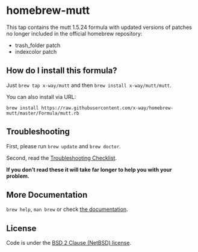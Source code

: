 # homebrew-mutt

This tap contains the mutt 1.5.24 formula with updated versions of patches no longer included in the official homebrew repository:
- trash_folder patch
- indexcolor patch

## How do I install this formula?

Just `brew tap x-way/mutt` and then `brew install x-way/mutt/mutt`.

You can also install via URL:
```
brew install https://raw.githubusercontent.com/x-way/homebrew-mutt/master/Formula/mutt.rb
```

## Troubleshooting
First, please run `brew update` and `brew doctor`.

Second, read the [Troubleshooting Checklist](https://github.com/Homebrew/homebrew/blob/master/share/doc/homebrew/Troubleshooting.md#troubleshooting).

**If you don’t read these it will take far longer to help you with your problem.**

## More Documentation

`brew help`, `man brew` or check [the documentation](https://github.com/Homebrew/homebrew/tree/master/share/doc/homebrew#readme).

## License
Code is under the [BSD 2 Clause (NetBSD) license](https://github.com/x-way/homebrew-mutt/tree/master/LICENSE.txt).
